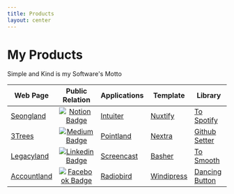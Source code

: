 ```yaml
---
title: Products
layout: center
---
```


# My Products
Simple and Kind is my Software's Motto

<table>
<thead>
<tr>
<th>Web Page</th>
<th>Public Relation</th>
<th>Applications</th>
<th>Template</th>
<th>Library</th>
</tr>
</thead>
<tbody>
<tr>
<td><a href="https://www.seongland.com">Seongland</a></td>
<td align="center"><a href="https://next.seongland.com"><img alt="Notion Badge" src="https://img.shields.io/badge/Twitter-white?style=round-square&amp;logo=twitter&amp;logoColor=#1a8cd8" /></a></td>
<td><a href="https://github.com/seonglae/intuiter">Intuiter</a></td>
<td><a href="https://github.com/seonglae/nuxtify">Nuxtify</a></td>
<td><a href="https://github.com/seonglae/to-spotify">To Spotify</a></td>
</tr>
<tr>
<td><a href="https://threetrees.cloud">3Trees</a></td>
<td align="center"><a href="https://seongland.medium.com/"><img alt="Medium Badge" src="https://img.shields.io/badge/Medium-black?style=round-square&amp;logo=medium&amp;logoColor=white" /></a></td>
<td><a href="https://github.com/seongland/pointland">Pointland</a>
</td>
<td><a href="https://github.com/seonglae/nextra">Nextra</a></td>
<td><a href="https://github.com/seonglae/github-setter">Github Setter</a></td>
</tr>
<tr>
<td><a href="https://legacy.seongland.com">Legacyland</a></td>
<td align="center"><a href="https://www.linkedin.com/in/seonglae/"><img alt="Linkedin Badge" src="https://img.shields.io/badge/LinkedIn-blue?style=round-square&amp;logo=LinkedIn&amp;logoColor=white" /></a></td>
<td><a href="https://github.com/seonglae/screencast">Screencast</a></td>
<td><a href="https://github.com/seonglae/basher">Basher</a></td>
<td><a href="https://github.com/seonglae/to-smooth">To Smooth</a></td>
</tr>
<tr>
<td><a href="https://account.seongland.com">Accountland</a></td>
<td align="center"><a href="https://www.facebook.com/profile.php?id=100006296858033"><img alt="Facebook Badge" src="https://img.shields.io/badge/Facebook-1877f2?style=round-square&amp;logo=facebook&amp;logoColor=white" /></a></td>
<td><a href="https://github.com/seonglae/radiobird">Radiobird</a></td>
<td><a href="https://github.com/seonglae/windipress">Windipress</a></td>
<td ><a href="https://github.com/seonglae/dancing-button">Dancing Button</a></td>
</tr>
</tbody>
</table>
